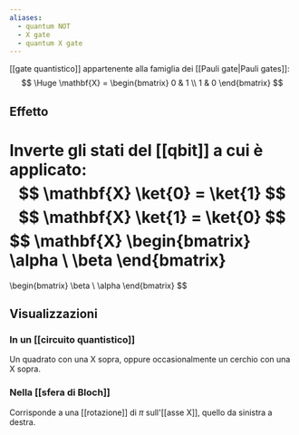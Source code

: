 ```yaml
---
aliases:
  - quantum NOT
  - X gate
  - quantum X gate
---
```


[[gate quantistico]] appartenente alla famiglia dei [[Pauli gate|Pauli gates]]:
$$
\Huge
\mathbf{X} = \begin{bmatrix}
0 & 1 \\
1 & 0
\end{bmatrix}
$$

## Effetto

Inverte gli stati del [[qbit]] a cui è applicato:
$$
\mathbf{X} \ket{0} = \ket{1}
$$
$$
\mathbf{X} \ket{1} = \ket{0}
$$
$$
\mathbf{X} 
\begin{bmatrix}
	\alpha \\
	\beta
\end{bmatrix}
=
\begin{bmatrix}
	\beta \\
	\alpha
\end{bmatrix}
$$

## Visualizzazioni

### In un [[circuito quantistico]]

Un quadrato con una X sopra, oppure occasionalmente un cerchio con una X sopra.

### Nella [[sfera di Bloch]]

Corrisponde a una [[rotazione]] di $\pi$ sull'[[asse X]], quello da sinistra a destra.
